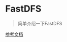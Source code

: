# FastDFS
> 简单介绍一下FastDFS

[参考文档](https://baijiahao.baidu.com/s?id=1721664759476777573&wfr=spider&for=pc)